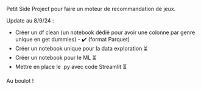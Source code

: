 Petit Side Project pour faire un moteur de recommandation de jeux.

Update au 8/9/24 :
- Créer un df clean (un notebook dédié pour avoir une colonne par genre unique en get dummies) - ✔️ (format Parquet)
- Créer un notebook unique pour la data exploration ⏳
- Créer un notebook pour le ML ⏳
- Mettre en place le .py avec code Streamlit ⏳

Au boulot ! 
